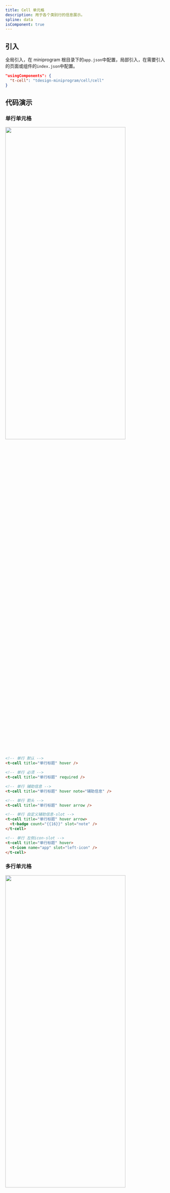 ```yaml
---
title: Cell 单元格
description: 用于各个类别行的信息展示。
spline: data
isComponent: true
---
```


## 引入

全局引入，在 miniprogram 根目录下的`app.json`中配置，局部引入，在需要引入的页面或组件的`index.json`中配置。

```json
"usingComponents": {
  "t-cell": "tdesign-miniprogram/cell/cell"
}
```

## 代码演示

### 单行单元格

<img src="https://tdesign.gtimg.com/miniprogram/readme/cell-1.png" width="375px" height="50%">

```html
<!-- 单行 默认 -->
<t-cell title="单行标题" hover />

<!-- 单行 必须 -->
<t-cell title="单行标题" required />

<!-- 单行 辅助信息 -->
<t-cell title="单行标题" hover note="辅助信息" />

<!-- 单行 箭头 -->
<t-cell title="单行标题" hover arrow />

<!-- 单行 自定义辅助信息-slot -->
<t-cell title="单行标题" hover arrow>
  <t-badge count="{{16}}" slot="note" />
</t-cell>

<!-- 单行 左侧icon-slot -->
<t-cell title="单行标题" hover>
  <t-icon name="app" slot="left-icon" />
</t-cell>
```

### 多行单元格

<img src="https://tdesign.gtimg.com/miniprogram/readme/cell-2.png" width="375px" height="50%">

```html
<!-- 多行 -->
<t-cell title="多行标题" description="一段很长很长的内容文字" />

<!-- 多行 带图标 -->
<t-cell title="多行带图标" description="说明文字" note="辅助信息" arrow t-class-left="t-class-left">
  <t-icon class="icon-center title-icon" name="app" slot="left-icon" />
</t-cell>

<!-- 多行 带头像 -->
<t-cell
  title="多行带头像"
  arrow
  description="一段很长很长很长的内容文字"
  t-class-image="title-image"
>
  <view class="avatar" slot="left-icon">
    <open-data type="userAvatarUrl" />
  </view>
</t-cell>

<!-- 多行 带图片 -->
<t-cell
  title="多行带图片"
  description="一段很长很长的内容文字"
  align="top"
  t-class-image="title-image-large"
  image="xxx.svg"
/>
```

## API

### Cell Props

| 名称             | 类型          | 默认值      | 说明                                                                                                                                                                                                                                                                             | 必传 |
| ---------------- | ------------- | ----------- | -------------------------------------------------------------------------------------------------------------------------------------------------------------------------------------------------------------------------------------------------------------------------------- | ---- |
| align            | String        | middle      | 内容的对齐方式，默认居中对齐。可选项：top/middle/bottom                                                                                                                                                                                                                          | N    |
| arrow            | Boolean       | false       | 是否显示右侧箭头                                                                                                                                                                                                                                                                 | N    |
| bordered         | Boolean       | true        | 是否显示下边框                                                                                                                                                                                                                                                                   | N    |
| description      | String / Slot | -           | 下方内容描述                                                                                                                                                                                                                                                                     | N    |
| external-classes | Array         | -           | 组件类名，分别用于设置 组件外层类名、标题类名、右侧说明文字类名、下方描述内容类名、图片类名、激活态类名、左侧图标类名、右侧图标类名 等。`['t-class', 't-class-title', 't-class-note', 't-class-description', 't-class-thumb', 't-class-hover', 't-class-left', 't-class-right']` | N    |
| hover            | Boolean       | -           | 是否开启点击反馈                                                                                                                                                                                                                                                                 | N    |
| image            | String / Slot | -           | 主图                                                                                                                                                                                                                                                                             | N    |
| jump-type        | String        | navigate-to | 链接跳转类型。可选项：redirect-to/switch-tab/relaunch/navigate-to                                                                                                                                                                                                                | N    |
| left-icon        | String / Slot | -           | 左侧图标，出现在单元格标题的左侧                                                                                                                                                                                                                                                 | N    |
| note             | String / Slot | -           | 和标题同行的说明文字                                                                                                                                                                                                                                                             | N    |
| required         | Boolean       | false       | 是否显示表单必填星号                                                                                                                                                                                                                                                             | N    |
| right-icon       | String / Slot | -           | 最右侧图标                                                                                                                                                                                                                                                                       | N    |
| title            | String / Slot | -           | 标题                                                                                                                                                                                                                                                                             | N    |
| url              | String        | -           | 点击后跳转链接地址。如果值为空，则表示不需要跳转                                                                                                                                                                                                                                 | N    |

### Cell Events

| 名称  | 参数 | 描述     |
| ----- | ---- | -------- |
| click | -    | 右侧内容 |
